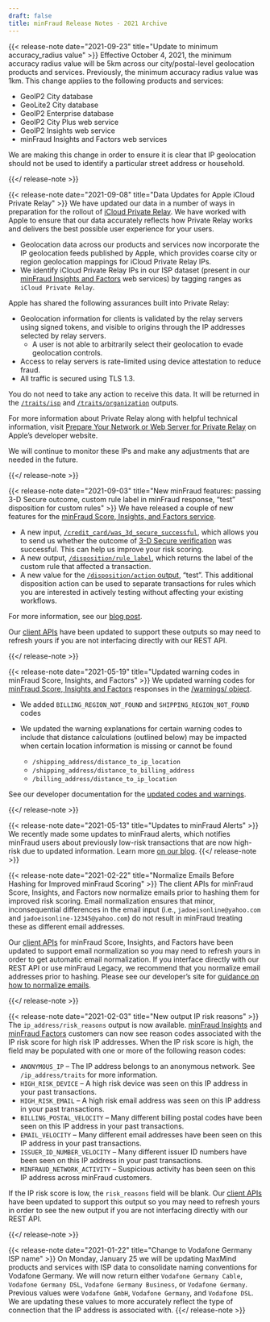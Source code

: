 ```yaml
---
draft: false
title: minFraud Release Notes - 2021 Archive
---
```


{{< release-note date="2021-09-23" title="Update to minimum accuracy_radius value" >}}
Effective October 4, 2021, the minimum accuracy radius value will be 5km across
our city/postal-level geolocation products and services. Previously, the minimum
accuracy radius value was 1km. This change applies to the following products and
services:

- GeoIP2 City database
- GeoLite2 City database
- GeoIP2 Enterprise database
- GeoIP2 City Plus web service
- GeoIP2 Insights web service
- minFraud Insights and Factors web services

We are making this change in order to ensure it is clear that IP geolocation
should not be used to identify a particular street address or household.

{{</ release-note >}}

{{< release-note date="2021-09-08" title="Data Updates for Apple iCloud Private Relay" >}}
We have updated our data in a number of ways in preparation for the rollout of
[iCloud Private Relay](https://developer.apple.com/support/prepare-your-network-for-icloud-private-relay/).
We have worked with Apple to ensure that our data accurately reflects how
Private Relay works and delivers the best possible user experience for your
users.

- Geolocation data across our products and services now incorporate the IP
  geolocation feeds published by Apple, which provides coarse city or region
  geolocation mappings for iCloud Private Relay IPs.
- We identify iCloud Private Relay IPs in our ISP dataset (present in our
  [minFraud Insights and Factors](https://www.maxmind.com/en/solutions/minfraud-services)
  web services) by tagging ranges as `iCloud Private Relay`.

Apple has shared the following assurances built into Private Relay:

- Geolocation information for clients is validated by the relay servers using
  signed tokens, and visible to origins through the IP addresses selected by
  relay servers.
  - A user is not able to arbitrarily select their geolocation to evade
    geolocation controls.
- Access to relay servers is rate-limited using device attestation to reduce
  fraud.
- All traffic is secured using TLS 1.3.

You do not need to take any action to receive this data. It will be returned in
the
[`/traits/isp`](/geoip/docs/web-services/responses/#schema--response--traits__isp)
and
[`/traits/organization`](/geoip/docs/web-services/responses/#schema--response--traits__organization)
outputs.

For more information about Private Relay along with helpful technical
information, visit
[Prepare Your Network or Web Server for Private Relay](https://developer.apple.com/support/prepare-your-network-for-icloud-private-relay/)
on Apple’s developer website.

We will continue to monitor these IPs and make any adjustments that are needed
in the future.

{{</ release-note >}}

{{< release-note date="2021-09-03" title="New minFraud features: passing 3-D Secure outcome, custom rule label in minFraud response, “test” disposition for custom rules" >}}
We have released a couple of new features for the [minFraud Score, Insights, and
Factors service](https://www.maxmind.com/en/solutions/minfraud-services).

- A new input,
  [`/credit_card/was_3d_secure_successful`](/minfraud/api-documentation/requests#schema--request--credit-card__was_3d_secure_successful),
  which allows you to send us whether the outcome of
  [3-D Secure verification](https://en.wikipedia.org/wiki/3-D_Secure) was
  successful. This can help us improve your risk scoring.
- A new output,
  [`/disposition/rule_label`](/minfraud/api-documentation/responses#schema--response--disposition__rule_label),
  which returns the label of the custom rule that affected a transaction.
- A new value for the
  [`/disposition/action` output](/minfraud/api-documentation/responses#schema--response--disposition__action),
  “test”. This additional disposition action can be used to separate
  transactions for rules which you are interested in actively testing without
  affecting your existing workflows.

For more information, see our
[blog post](https://blog.maxmind.com/2021/09/new-minfraud-features-passing-3-d-secure-outcome-custom-rule-label-in-minfraud-response-test-disposition-for-custom-rules/).

Our [client APIs](/minfraud/evaluate-a-transaction#links-to-maxmind-client-apis)
have been updated to support these outputs so may need to refresh yours if you
are not interfacing directly with our REST API.

{{</ release-note >}}

{{< release-note date="2021-05-19" title="Updated warning codes in minFraud Score, Insights, and Factors" >}}
We updated warning codes for [minFraud Score, Insights and Factors](/minfraud)
responses in the [/warnings/
object](/minfraud/api-documentation/responses/#schema--response--warnings).

- We added `BILLING_REGION_NOT_FOUND` and `SHIPPING_REGION_NOT_FOUND` codes
- We updated the warning explanations for certain warning codes to include that
  distance calculations (outlined below) may be impacted when certain location
  information is missing or cannot be found

  - `/shipping_address/distance_to_ip_location`
  - `/shipping_address/distance_to_billing_address`
  - `/billing_address/distance_to_ip_location`

See our developer documentation for the
[updated codes and warnings](/minfraud/api-documentation/responses/#schema--response--warnings).

{{</ release-note >}}

{{< release-note date="2021-05-13" title="Updates to minFraud Alerts" >}}
We recently made some updates to minFraud alerts, which notifies minFraud users
about previously low-risk transactions that are now high-risk due to updated
information. Learn more [on our
blog](https://blog.maxmind.com/2021/05/what-are-minfraud-alerts-and-what-do-i-do-with-them/).
{{</ release-note >}}

{{< release-note date="2021-02-22" title="Normalize Emails Before Hashing for Improved minFraud Scoring" >}}
The client APIs for minFraud Score, Insights, and Factors now normalize emails
prior to hashing them for improved risk scoring. Email normalization ensures
that minor, inconsequential differences in the email input (i.e.,
`jadoeisonline@yahoo.com` and `jadoeisonline-12345@yahoo.com`) do not result in
minFraud treating these as different email addresses.

Our [client APIs](/minfraud/evaluate-a-transaction#links-to-maxmind-client-apis)
for minFraud Score, Insights, and Factors have been updated to support email
normalization so you may need to refresh yours in order to get automatic email
normalization. If you interface directly with our REST API or use minFraud
Legacy, we recommend that you normalize email addresses prior to hashing. Please
see our developer’s site for
[guidance on how to normalize emails](/minfraud/normalizing-email-addresses-for-minfraud).

{{</ release-note >}}

{{< release-note date="2021-02-03" title="New output IP risk reasons" >}}
The `ip_address/risk_reasons` output is now available. [minFraud
Insights](https://www.maxmind.com/en/solutions/minfraud-services) and [minFraud
Factors](https://www.maxmind.com/en/solutions/minfraud-services/minfraud-factors)
customers can now see reason codes associated with the IP risk score for high
risk IP addresses. When the IP risk score is high, the field may be populated
with one or more of the following reason codes:

- `ANONYMOUS_IP` – The IP address belongs to an anonymous network. See
  `/ip_address/traits` for more information.
- `HIGH_RISK_DEVICE` – A high risk device was seen on this IP address in your
  past transactions.
- `HIGH_RISK_EMAIL` – A high risk email address was seen on this IP address in
  your past transactions.
- `BILLING_POSTAL_VELOCITY` – Many different billing postal codes have been seen
  on this IP address in your past transactions.
- `EMAIL_VELOCITY` – Many different email addresses have been seen on this IP
  address in your past transactions.
- `ISSUER_ID_NUMBER_VELOCITY` – Many different issuer ID numbers have been seen
  on this IP address in your past transactions.
- `MINFRAUD_NETWORK_ACTIVITY` – Suspicious activity has been seen on this IP
  address across minFraud customers.

If the IP risk score is low, the `risk_reasons` field will be blank. Our
[client APIs](/minfraud/evaluate-a-transaction#links-to-maxmind-client-apis)
have been updated to support this output so you may need to refresh yours in
order to see the new output if you are not interfacing directly with our REST
API.

{{</ release-note >}}

{{< release-note date="2021-01-22" title="Change to Vodafone Germany ISP name" >}}
On Monday, January 25 we will be updating MaxMind products and services with
ISP data to consolidate naming conventions for Vodafone Germany. We will now
return either `Vodafone Germany Cable`, `Vodafone Germany DSL`, `Vodafone
Germany Business`, or `Vodafone Germany`. Previous values were `Vodafone GmbH`,
`Vodafone Germany`, and `Vodafone DSL`. We are updating these values to more
accurately reflect the type of connection that the IP address is associated
with.
{{</ release-note >}}
